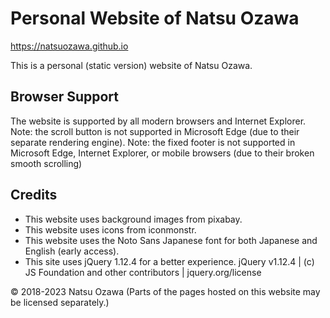 # Personal Website of Natsu Ozawa
https://natsuozawa.github.io

This is a personal (static version) website of Natsu Ozawa.

## Browser Support
The website is supported by all modern browsers and Internet Explorer.
Note: the scroll button is not supported in Microsoft Edge (due to their separate rendering engine).
Note: the fixed footer is not supported in Microsoft Edge, Internet Explorer, or mobile browsers (due to their broken smooth scrolling)

## Credits
* This website uses background images from pixabay.
* This website uses icons from iconmonstr.
* This website uses the Noto Sans Japanese font for both Japanese and English (early access).
* This site uses jQuery 1.12.4 for a better experience.
jQuery v1.12.4 | (c) JS Foundation and other contributors | jquery.org/license

© 2018-2023 Natsu Ozawa
(Parts of the pages hosted on this website may be licensed separately.)

